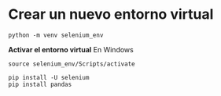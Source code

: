 # Crear un nuevo entorno virtual
```
python -m venv selenium_env
```

**Activar el entorno virtual**
En Windows
```
source selenium_env/Scripts/activate
```
```
pip install -U selenium
pip install pandas
```
